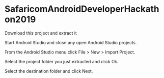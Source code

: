 # SafaricomAndroidDeveloperHackathon2019
Download this project and extract it

Start Android Studio and close any open Android Studio projects.

From the Android Studio menu click File > New > Import Project.

Select the project folder you just extracted and click Ok.

Select the destination folder and click Next.
